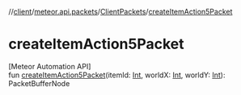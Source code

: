 //[client](../../../index.md)/[meteor.api.packets](../index.md)/[ClientPackets](index.md)/[createItemAction5Packet](create-item-action5-packet.md)

# createItemAction5Packet

[Meteor Automation API]\
fun [createItemAction5Packet](create-item-action5-packet.md)(itemId: [Int](https://kotlinlang.org/api/latest/jvm/stdlib/kotlin/-int/index.html), worldX: [Int](https://kotlinlang.org/api/latest/jvm/stdlib/kotlin/-int/index.html), worldY: [Int](https://kotlinlang.org/api/latest/jvm/stdlib/kotlin/-int/index.html)): PacketBufferNode
